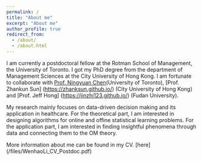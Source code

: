 ```yaml
---
permalink: /
title: "About me"
excerpt: "About me"
author_profile: true
redirect_from: 
  - /about/
  - /about.html
---
```


I am currently a postdoctoral fellow at the Rotman School of Management, the University of Toronto. I got my PhD degree from the department of Management Sciences at the City University of Hong Kong. I am fortunate to collaborate with [Prof. Ningyuan Chen](http://individual.utoronto.ca/ningyuanchen/)(University of Toronto), [Prof. Zhankun Sun] (https://zhanksun.github.io/) (City University of Hong Kong) and [Prof. Jeff Hong] (https://jinzhi123.github.io/) (Fudan University).

My research mainly focuses on data-driven decision making and its application in healthcare. For the theoretical part, I am interested in designing algorithms for online and offine statistical learning problems. For the application part, I am interested in finding insightful phenomena through data and connecting them to the OM theory.

More information about me can be found in my CV. [here] (/files/WenhaoLi_CV_Postdoc.pdf)

